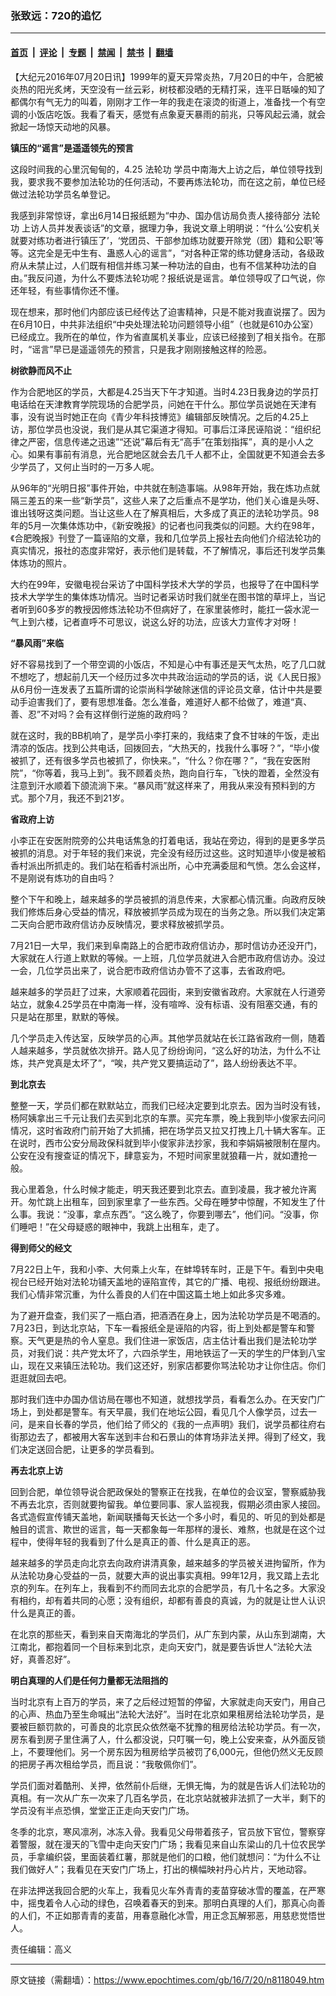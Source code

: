 ### 张致远：720的追忆

---

#### [首页](../../../..?n8118049) &nbsp;|&nbsp; [评论](../../../../../epoch-comment?n8118049) &nbsp;|&nbsp; [专题](../../../../../epoch-special?n8118049) &nbsp;|&nbsp; [禁闻](../../../../../epoch-news?n8118049) &nbsp;|&nbsp; [禁书](../../../../../books?n8118049) &nbsp;|&nbsp; [翻墙](https://github.com/gfw-breaker/nogfw/blob/master/README.md?n8118049)


<div class="post_content" id="artbody" itemprop="articleBody">
 <!-- article content begin -->
 <p>
  【大纪元2016年07月20日讯】1999年的夏天异常炎热，7月20日的中午，合肥被炎热的阳光炙烤，天空没有一丝云彩，树枝都没晒的无精打采，连平日聒噪的知了都偶尔有气无力的叫着，刚刚才工作一年的我走在滚烫的街道上，准备找一个有空调的小饭店吃饭。我看了看天，感觉有点象夏天暴雨的前兆，只等风起云涌，就会掀起一场惊天动地的风暴。
 </p>
 <p>
  <b>
   镇压的“谣言”是遥遥领先的预言
  </b>
 </p>
 <p>
  这段时间我的心里沉甸甸的，4.25
  <ok href="https://www.epochtimes.com/gb/tag/%E6%B3%95%E8%BD%AE%E5%8A%9F.html">
   法轮功
  </ok>
  学员中南海大上访之后，单位领导找到我，要求我不要参加法轮功的任何活动，不要再炼法轮功，而在这之前，单位已经做过法轮功学员名单登记。
 </p>
 <p>
  我感到非常惊讶，拿出6月14日报纸题为“中办、国办信访局负责人接待部分
  <ok href="https://www.epochtimes.com/gb/tag/%E6%B3%95%E8%BD%AE%E5%8A%9F.html">
   法轮功
  </ok>
  上访人员并发表谈话”的文章，据理力争，我说文章上明明说：“什么‘公安机关就要对练功者进行镇压了’，‘党团员、干部参加练功就要开除党（团）籍和公职’等等。这完全是无中生有、蛊惑人心的谣言”，“对各种正常的练功健身活动，各级政府从未禁止过，人们既有相信并练习某一种功法的自由，也有不信某种功法的自由。”我反问道，为什么不要炼法轮功呢？报纸说是谣言。单位领导叹了口气说，你还年轻，有些事情你还不懂。
 </p>
 <p>
  现在想来，那时他们内部应该已经传达了迫害精神，只是不能对我直说摆了。因为在6月10日，中共非法组织“中央处理法轮功问题领导小组”（也就是610办公室）已经成立。我所在的单位，作为省直属机关事业，应该已经接到了相关指令。在那时，“谣言”早已是遥遥领先的预言，只是我才刚刚接触这样的险恶。
 </p>
 <p>
  <b>
   树欲静而风不止
  </b>
 </p>
 <p>
  作为合肥地区的学员，大都是4.25当天下午才知道。当时4.23日我身边的学员打电话给在天津教育学院现场的合肥学员，问她在干什么。那位学员说她在天津有事，没有说当时她正在向《青少年科技博览》编辑部反映情况。之后的4.25上访，那位学员也没说，我们是从其它渠道才得知。可事后江泽民诬陷说：“组织纪律之严密，信息传递之迅速”“还说”幕后有无“高手”在策划指挥”，真的是小人之心。如果有事前有消息，光合肥地区就会去几千人都不止，全国就更不知道会去多少学员了，又何止当时的一万多人呢。
 </p>
 <p>
  从96年的“光明日报”事件开始，中共就在制造事端。从98年开始，我在炼功点就隔三差五的来一些“新学员”，这些人来了之后重点不是学功，他们关心谁是头呀、谁出钱呀这类问题。当让这些人在了解真相后，大多成了真正的法轮功学员。98年的5月一次集体炼功中，《新安晚报》的记者也问我类似的问题。大约在98年，《合肥晚报》刊登了一篇诬陷的文章，我和几位学员上报社去向他们介绍法轮功的真实情况，报社的态度非常好，表示他们是转载，不了解情况，事后还刊发学员集体炼功的照片。
 </p>
 <p>
  大约在99年，安徽电视台采访了中国科学技术大学的学员，也报导了在中国科学技术大学学生的集体炼功情况。当时记者采访时我们就坐在图书馆的草坪上，当记者听到60多岁的教授因修炼法轮功不但病好了，在家里装修时，能扛一袋水泥一气上到六楼，记者直呼不可思议，说这么好的功法，应该大力宣传才对呀！
 </p>
 <p>
  <b>
   “暴风雨”来临
  </b>
 </p>
 <p>
  好不容易找到了一个带空调的小饭店，不知是心中有事还是天气太热，吃了几口就不想吃了，想起前几天一个经历过多次中共政治运动的学员的话，说《人民日报》从6月份一连发表了五篇所谓的论崇尚科学破除迷信的评论员文章，估计中共是要动手迫害我们了，要有思想准备。怎么准备，难道好人都不给做了，难道“真、善、忍”不对吗？会有这样倒行逆施的政府吗？
 </p>
 <p>
  就在这时，我的BB机响了，是学员小李打来的，我结束了食不甘味的午饭，走出清凉的饭店。找到公共电话，回拨回去，“大热天的，找我什么事呀？”，“毕小俊被抓了，还有很多学员也被抓了，你快来。”，“什么？你在哪？”，“我在安医附院”，“你等着，我马上到”。我不顾着炎热，跑向自行车，飞快的蹬着，全然没有注意到汗水顺着下颌流淌下来。“暴风雨”就这样来了，用我从来没有预料到的方式。那个7月，我还不到21岁。
 </p>
 <p>
  <b>
   省政府上访
  </b>
 </p>
 <p>
  小李正在安医附院旁的公共电话焦急的打着电话，我站在旁边，得到的是更多学员被抓的消息。对于年轻的我们来说，完全没有经历过这些。这时知道毕小俊是被稻香村派出所抓走的。我们站在稻香村派出所，心中充满委屈和气愤。怎么会这样，不是刚说有炼功的自由吗？
 </p>
 <p>
  整个下午和晚上，越来越多的学员被抓的消息传来，大家都心情沉重。向政府反映我们修炼后身心受益的情况，释放被抓学员成为现在的当务之急。所以我们决定第二天向合肥市政府信访办反映情况，要求释放被抓学员。
 </p>
 <p>
  7月21日一大早，我们来到阜南路上的合肥市政府信访办，那时信访办还没开门，大家就在人行道上默默的等候。一上班，几位学员就进入合肥市政府信访办。没过一会，几位学员出来了，说合肥市政府信访办管不了这事，去省政府吧。
 </p>
 <p>
  越来越多的学员赶了过来，大家顺着花园街，来到安徽省政府。大家就在人行道旁站立，就象4.25学员在中南海一样，没有喧哗、没有标语、没有阻塞交通，有的只是站在那里，默默的等候。
 </p>
 <p>
  几个学员走入传达室，反映学员的心声。其他学员就站在长江路省政府一侧，随着人越来越多，学员就依次排开。路人见了纷纷询问，“这么好的功法，为什么不让炼，共产党真是太坏了”，“唉，共产党又要搞运动了”，路人纷纷表达不平。
 </p>
 <p>
  <b>
   到北京去
  </b>
 </p>
 <p>
  整整一天，学员们都在默默站立，而我们已经决定要到北京去。因为当时没有钱，杨阿姨拿出三千元让我们去买到北京的车票。买完车票，晚上我到毕小俊家去问问情况，这时省政府门前开始了大抓捕，把在场学员又拉又打拽上几十辆大客车。正在说时，西市公安分局政保科就到毕小俊家非法抄家，我和李娟娟被限制在屋内。公安在没有搜查证的情况下，肆意妄为，不短时间家里就狼藉一片，就如遭抢一般。
 </p>
 <p>
  我心里着急，什么时候才能走，明天我还要到北京去。直到凌晨，我才被允许离开。匆忙跳上出租车，回到家里拿了一些东西。父母在睡梦中惊醒，不知发生了什么事。我说：“没事，拿点东西”。“这么晚了，你要到哪去”，他们问。“没事，你们睡吧！”在父母疑惑的眼神中，我跳上出租车，走了。
 </p>
 <p>
  <b>
   得到师父的经文
  </b>
 </p>
 <p>
  7月22日上午，我和小李、大何乘上火车，在蚌埠转车时，正是下午。看到中央电视台已经开始对法轮功铺天盖地的诬陷宣传，其它的广播、电视、报纸纷纷跟进。我们心情非常沉重，为什么善良的人们在中国这篇土地上如此多灾多难。
 </p>
 <p>
  为了避开盘查，我们买了一瓶白酒，把酒洒在身上，因为法轮功学员是不喝酒的。7月23日，到达北京站，下车一看报纸全是诬陷的内容，街上到处都是警车和警察。天气更是热的令人窒息。我们住进一家饭店，店主估计看出我们是法轮功学员，对我们说：共产党太坏了，六四杀学生，用地铁运了一天的学生的尸体到八宝山，现在又来镇压法轮功。我们这还好，别家店都要你骂法轮功才让你住店。你们逛逛就回去吧。
 </p>
 <p>
  那时我们连中办国办信访局在哪也不知道，就想找学员，看看怎么办。在天安门广场上，到处都是警车。有天早晨，我们在地坛公园，看见几个人像学员，过去一问，是来自长春的学员，他们给了师父的《我的一点声明》我们，说学员都往府右街那边去了，都被用大客车送到丰台和石景山的体育场非法关押。得到了经文，我们决定送回合肥，让更多的学员看到。
 </p>
 <p>
  <b>
   再去北京上访
  </b>
 </p>
 <p>
  回到合肥，单位领导说合肥政保处的警察正在找我，在单位的会议室，警察威胁我不再去北京，否则就要拘留我。单位要同事、家人监视我，假期必须由家人接回。各式造假宣传铺天盖地，新闻联播每天长达一个多小时，看见的、听见的到处都是触目的谎言、欺世的谣言，每一天都象每一年那样的漫长、难熬，也就是在这个过程中，使得年轻的我看到了什么是真正的善、什么是真正的恶。
 </p>
 <p>
  越来越多的学员走向北京去向政府讲清真象，越来越多的学员被关进拘留所，作为从法轮功身心受益的一员，就要大声的说出事实真相。99年12月，我又踏上去北京的列车。在列车上，我看到不约而同去北京的合肥学员，有几十名之多。大家没有相约，却有着共同的心愿；没有组织，却都有善良的真诚，为的就是让世人认识什么是真正的善。
 </p>
 <p>
  在北京的那些天，看到来自天南海北的学员们，从广东到内蒙，从山东到湖南，大江南北，都抱着同一个目标来到北京，走向天安门，就是要告诉世人“法轮大法好，真善忍好”。
 </p>
 <p>
  <b>
   明白真理的人们是任何力量都无法阻挡的
  </b>
 </p>
 <p>
  当时北京有上百万的学员，来了之后经过短暂的停留，大家就走向天安门，用自己的心声、热血乃至生命喊出“法轮大法好”。当时在北京如果租房给法轮功学员，是要被巨额罚款的，可善良的北京民众依然毫不犹豫的租房给法轮功学员。有一次，房东看到房子里住满了人，什么都没说，只叮嘱一句，晚上公安来查，从外面反锁上，不要理他们。另一个房东因为租房给学员被罚了6,000元，但他仍然义无反顾的把房子再次租给学员，而且说：“我敬佩你们”。
 </p>
 <p>
  学员们面对着酷刑、关押，依然前仆后继，无惧无悔，为的就是告诉人们法轮功的真相。有一次从广东一次来了几百名学员，在北京站就被非法抓了一大半，剩下的学员没有半点恐惧，堂堂正正走向天安门广场。
 </p>
 <p>
  冬季的北京，寒风凛冽，冰冻入骨。我看见父母带着孩子，官员放下官位，警察穿着警服，就在漫天的飞雪中走向天安门广场；我看见来自山东梁山的几十位农民学员，手拿编织袋，里面装着红薯，那就是他们的口粮，他们就想问：“为什么不让我们做好人”；我看见在天安门广场上，打出的横幅映衬丹心片片，天地动容。
 </p>
 <p>
  在非法押送我回合肥的火车上，我看见火车外青青的麦苗穿破冰雪的覆盖，在严寒中，摇曳着令人心动的绿色，召唤着春天的到来。那明白真理的人们，那真心向善的人们，不正如那青青的麦苗，用春意融化冰雪，用正念瓦解邪恶，用慈悲觉悟世人。
 </p>
 <p>
  责任编辑：高义
 </p>
 <!-- article content end -->
 <div id="below_article_ad">
 </div>
</div>


---

原文链接（需翻墙）：https://www.epochtimes.com/gb/16/7/20/n8118049.htm